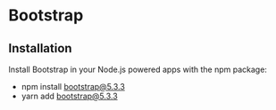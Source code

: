# Bootstrap

## Installation 

Install Bootstrap in your Node.js powered apps with the npm package:

* npm install bootstrap@5.3.3
* yarn add bootstrap@5.3.3
